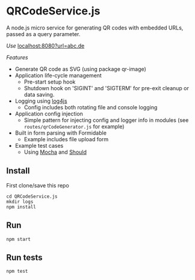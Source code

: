 # QRCodeService.js
A node.js micro service for generating QR codes with embedded URLs, passed as a query parameter.

*Use*
[localhost:8080?url=abc.de](http://localhost:8080?url=abc.de)

*Features*
- Generate QR code as SVG (using package qr-image)
- Application life-cycle management
    * Pre-start setup hook
    * Shutdown hook on 'SIGINT' and 'SIGTERM' for pre-exit cleanup or data saving.
- Logging using [log4js](https://github.com/nomiddlename/log4js-node)
    * Config includes both rotating file and console logging
- Application config injection
    * Simple pattern for injecting config and logger info in modules (see `routes/qrCodeGenerator.js` for example)
- Built in form parsing with Formidable
    * Example includes file upload form
- Example test cases 
    * Using [Mocha](http://visionmedia.github.io/mocha/) and [Should](https://github.com/visionmedia/should.js/)

## Install
First clone/save this repo

    cd QRCodeService.js
    mkdir logs
	npm install
## Run
	npm start
## Run tests
	npm test
	